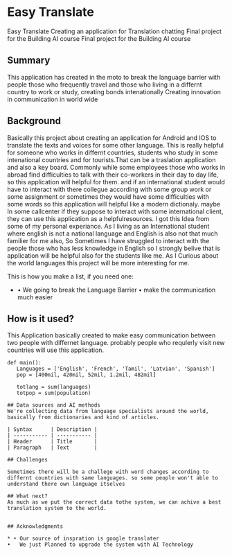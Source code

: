 # Easy Translate
Easy Translate
Creating an application for Translation chatting Final project for the Building AI course
Final project for the Building AI course

## Summary
This application has created in the moto to break the language barrier with people those who frequently travel and those who living in a differnt country to work or study, creating bonds intenationally Creating innovation in communication in world wide

## Background
Basically this project about creating an application for Android and IOS to translate the texts and voices for some other language. This is really helpful for someone who works in differnt countries, students who study in some intenational countries and for tourists.That can be a traslation application and also a key board. Commonly while some employees those who works in abroad find difficulties to talk with their co-workers in their day to day life, so this application will helpful for them. and if an international student would have to interact with there collegue according with some group work or some assignment or sometimes they would have some difficulties with some words so this application will helpful like a modern dictionaly. maybe In some callcenter if they suppose to interact with some international client, they can use this application as a helpfulresources. I got this Idea from some of my personal experiance. As I living as an International student where english is not a national language and English is also not that much familier for me also, So Sometimes I have struggled to interact with the people those who has less knowledge in English so I strongly belive that is application will be helpful also for the students like me. As I Curious about the world languages this project will be more interesting for me.

This is how you make a list, if you need one:
* •	We going to break the Language Barrier
•	make the communication much easier

## How is it used?
This Application basically created to make easy communication between two people with differnet language. probably people who requlerly visit new countries will use this application.

```
def main():
   Languages = ['English', 'French', 'Tamil', 'Latvian', 'Spanish']
   pop = [400mil, 420mil, 52mil, 1.2mil, 482mil]   

   totlang = sum(languages)
   totpop = sum(population)

## Data sources and AI methods
We're collecting data from language specialists around the world, basically from dictionaries and kind of articles.

| Syntax      | Description |
| ----------- | ----------- |
| Header      | Title       |
| Paragraph   | Text        |

## Challenges

Sometimes there will be a challege with word changes according to differnt countries with same languages. so some people won't able to understand there own language itselves

## What next?
As much as we put the correct data tothe system, we can achive a best translation system to the world.


## Acknowledgments

* •	Our source of inspration is google translater
•	We just Planned to upgrade the system with AI Technology
